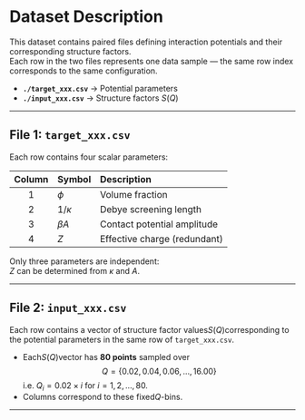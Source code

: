# Dataset Description

This dataset contains paired files defining interaction potentials and their corresponding structure factors.  
Each row in the two files represents one data sample — the same row index corresponds to the same configuration.

- **`./target_xxx.csv`** → Potential parameters  
- **`./input_xxx.csv`** → Structure factors $S(Q)$

---

## File 1: `target_xxx.csv`
Each row contains four scalar parameters:

| Column | Symbol | Description |
|:------:|:--------|:-------------|
| 1 |$\phi$| Volume fraction |
| 2 |$1/\kappa$| Debye screening length |
| 3 |$\beta A$| Contact potential amplitude |
| 4 |$Z$| Effective charge (redundant) |

Only three parameters are independent:  
$Z$ can be determined from $\kappa$ and $A$.

---

## File 2: `input_xxx.csv`
Each row contains a vector of structure factor values$S(Q)$corresponding to the potential parameters in the same row of `target_xxx.csv`.
- Each$S(Q)$vector has **80 points** sampled over  
  $$
  Q = \{ 0.02, 0.04, 0.06, \ldots, 16.00 \}
  $$
  i.e. $Q_i = 0.02 \times i$ for $i = 1, 2, \ldots, 80$.
- Columns correspond to these fixed$Q$-bins. 

---
